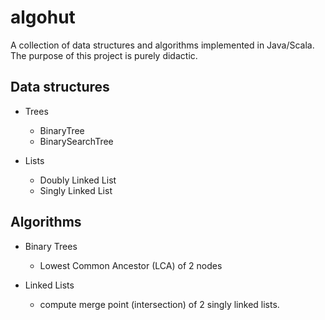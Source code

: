 # algohut
A collection of data structures and algorithms implemented in Java/Scala. The purpose of this project is purely didactic.

## Data structures
* Trees
    * BinaryTree
    * BinarySearchTree
    
* Lists
    * Doubly Linked List
    * Singly Linked List

## Algorithms
* Binary Trees
    * Lowest Common Ancestor (LCA) of 2 nodes

* Linked Lists
    * compute merge point (intersection) of 2 singly linked lists.
